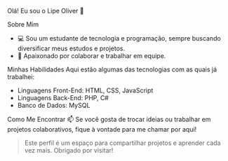  Olá! Eu sou o Lipe Oliver 👋

 Sobre Mim
- 💻 Sou um estudante de tecnologia e programação, sempre buscando diversificar meus estudos e projetos.
- 💞️ Apaixonado por colaborar e trabalhar em equipe.

Minhas Habilidades
Aqui estão algumas das tecnologias com as quais já trabalhei:

- Linguagens Front-End: HTML, CSS, JavaScript
- Linguagens Back-End: PHP, C#
- Banco de Dados: MySQL

 Como Me Encontrar
📫 Se você gosta de trocar ideias ou trabalhar em projetos colaborativos, fique à vontade para me chamar por aqui!



> Este perfil é um espaço para compartilhar projetos e aprender cada vez mais. Obrigado por visitar!

